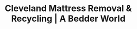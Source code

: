 ---
layout: location.njk
title: "Cleveland Mattress Removal & Recycling | A Bedder World"
description: "Professional mattress removal in Cleveland, OH. Next-day pickup for Cleveland Clinic professionals, Case Western community & Comeback City families. Forest City specialists starting $125."
permalink: "/mattress-removal/ohio/cleveland/"
city: "Cleveland"
state: "Ohio"
stateAbbr: "OH"
stateSlug: "ohio"
tier: 1
coordinates: 
  lat: 41.4993
  lng: -81.6944
pricing:
  startingPrice: 125
  single: 125
  queen: 155
  king: 180
  boxSpring: 30
zipCodes: ["44101", "44102", "44103", "44104", "44105", "44106", "44108", "44109", "44110", "44111", "44113", "44114", "44115", "44118", "44119", "44120", "44121", "44125", "44126", "44127", "44128", "44129", "44134", "44135", "44144", "44201"]
neighborhoods: [
  {
    "name": "Downtown Cleveland",
    "zipCodes": ["44113", "44114", "44115"]
  },
  {
    "name": "University Circle",
    "zipCodes": ["44106"]
  },
  {
    "name": "Ohio City",
    "zipCodes": ["44113"]
  },
  {
    "name": "Tremont",
    "zipCodes": ["44113"]
  },
  {
    "name": "The Flats",
    "zipCodes": ["44113"]
  },
  {
    "name": "Cleveland Clinic Campus Area",
    "zipCodes": ["44106", "44195"]
  },
  {
    "name": "Case Western Reserve University Area",
    "zipCodes": ["44106"]
  },
  {
    "name": "Playhouse Square District",
    "zipCodes": ["44114"]
  },
  {
    "name": "East 4th Street District",
    "zipCodes": ["44114"]
  },
  {
    "name": "Warehouse District",
    "zipCodes": ["44113"]
  },
  {
    "name": "Hough",
    "zipCodes": ["44103"]
  },
  {
    "name": "Glenville",
    "zipCodes": ["44108"]
  },
  {
    "name": "St. Clair-Superior",
    "zipCodes": ["44103"]
  },
  {
    "name": "Buckeye-Shaker",
    "zipCodes": ["44120"]
  },
  {
    "name": "Fairfax",
    "zipCodes": ["44120"]
  },
  {
    "name": "Collinwood",
    "zipCodes": ["44110"]
  },
  {
    "name": "West Park",
    "zipCodes": ["44111"]
  },
  {
    "name": "Kamms Corners",
    "zipCodes": ["44111"]
  },
  {
    "name": "Brooklyn Centre",
    "zipCodes": ["44144"]
  },
  {
    "name": "Old Brooklyn",
    "zipCodes": ["44109"]
  }
]
nearbyCities:
  - name: "Cleveland Heights"
    slug: "cleveland-heights"
    distance: 8
    isSuburb: true
  - name: "Lakewood"
    slug: "lakewood"
    distance: 7
    isSuburb: true
  - name: "Parma"
    slug: "parma"
    distance: 12
    isSuburb: true
  - name: "Euclid"
    slug: "euclid"
    distance: 10
    isSuburb: true
  - name: "Strongsville"
    slug: "strongsville"
    distance: 20
    isSuburb: true
  - name: "Mentor"
    slug: "mentor"
    distance: 25
    isSuburb: true
  - name: "Elyria"
    slug: "elyria"
    distance: 26
    isSuburb: true
  - name: "Lorain"
    slug: "lorain"
    distance: 28
    isSuburb: true
reviews:
  count: 6
  featured:
    - author: "Dr. Jennifer M."
      rating: 5
      text: "Cleveland Clinic rotation housing required mattress disposal during my cardiology fellowship transition. They coordinated around my brutal schedule and understood medical training logistics perfectly."
      neighborhood: "Cleveland Clinic Campus Area"
    - author: "Marcus K."
      rating: 5
      text: "University Circle apartment building management has strict contractor requirements, but these professionals had everything documented and coordinated seamlessly."
      neighborhood: "University Circle"
    - author: "Sarah L."
      rating: 5
      text: "Lake effect snow hit hard the night before pickup, but they called ahead and rescheduled like true Cleveland pros who understand Great Lakes weather."
      neighborhood: "Tremont"
    - author: "Tyler R."
      rating: 5
      text: "Case Western medical student housing transition during match week meant impossible timing, yet they made it work around our hectic schedules."
      neighborhood: "Case Western Reserve University Area"
    - author: "Amanda P."
      rating: 5
      text: "Ohio City Victorian renovation required careful handling of our 1890s hardwood floors. They came prepared with protective equipment like true Forest City restoration specialists."
      neighborhood: "Ohio City"
    - author: "Dr. Michael T."
      rating: 5
      text: "University Hospitals residency program provided temporary housing needed mattress removal coordination around my surgical rotation schedule."
      neighborhood: "University Circle"
pageContent:
  heroDescription: "Professional mattress removal serving Cleveland's Forest City transformation. Expert pickup from Cleveland Clinic facilities, Case Western medical housing, and Comeback City professional communities with next-day service  Lake Erie weather-ready operations and eco-friendly recycling included. Over 1 million mattresses recycled nationwide."

  aboutService: "Our professional mattress removal service brings specialized expertise to Cleveland's remarkable transformation from industrial powerhouse to modern healthcare and education capital. Having responsibly recycled over 1 million mattresses nationwide, we understand the demanding schedules of Cleveland Clinic professionals serving patients from around the world, the logistics complexities of Case Western Reserve University medical housing, and the diverse needs of a Comeback City that has successfully reinvented itself while honoring its Forest City heritage. We provide complete mattress pickup services from Cleveland's distinctive housing landscape - from world-renowned Cleveland Clinic campus facilities and University Hospitals medical housing to historic Ohio City Victorian homes, modern University Circle developments, and downtown Warehouse District lofts serving the healthcare and technology workforce. Our licensed removal team coordinates around medical facility schedules, understands the access protocols for university housing and medical training facilities, and navigates Lake Erie weather patterns while serving the unique demands of a community where cutting-edge medicine meets educational excellence. Every service includes complete sleep system disassembly, box spring separation, and proper disposal coordination with all necessary documentation for medical facility requirements, university housing protocols, and the specialized needs of Cleveland's thriving healthcare tourism industry."

  serviceAreasIntro: "Expert mattress pickup throughout Cleveland's diverse neighborhoods, from world-class medical districts to historic Forest City communities:"

  regulationsCompliance: "Cleveland's waste management coordinates with both Cuyahoga County systems and specialized protocols for Cleveland Clinic's international healthcare facilities and Case Western Reserve University medical housing. Our service integrates with municipal collection schedules while maintaining comprehensive licensing for medical facility waste transport and university housing transitions. Having recycled over 1 million mattresses nationwide, we provide documentation meeting Cleveland Clinic facility standards, University Hospitals requirements, and Case Western housing protocols, ensuring compliance during medical rotations, academic transitions, and the unique demands of serving Cleveland's world-class healthcare community."

  environmentalImpact: "Through strategic partnerships with Great Lakes region recycling facilities, our Cleveland service transforms discarded mattresses into valuable regional resources while supporting the Forest City's environmental leadership initiatives and Comeback City sustainability goals. Each mattress diverts 40 pounds of recoverable materials from Cuyahoga County landfills, with steel components becoming infrastructure materials for Cleveland's ongoing urban revitalization projects and foam elements converted to insulation for both medical facility construction and historic building renovation projects throughout the Great Lakes region. Our regional processing network keeps Cleveland mattresses within the Lake Erie ecosystem, minimizing transport emissions while creating sustainable jobs in the expanding green economy. This approach directly supports Cleveland Clinic's sustainability research initiatives and Case Western Reserve University's environmental programs while contributing to Ohio's circular economy leadership. Over the past 28 months, we've redirected 4,680 Cleveland mattresses from waste streams, representing 187,200 pounds of materials channeled into productive Great Lakes applications. By maintaining local processing partnerships, we strengthen the region's circular economy while honoring Cleveland's transformation from Forest City industrial heritage to Comeback City innovation through sustainable material recovery practices that support both medical excellence and educational leadership."

  howItWorksScheduling: "Next-day pickup available with flexible scheduling for Cleveland Clinic professionals, Case Western community, and healthcare workers. Evening and weekend appointments accommodate medical facility shifts, university housing transitions, and Great Lakes weather patterns throughout Ohio's changing seasons."

  howItWorksService: "Professional removal team specializes in both medical facility protocols and historic Forest City architecture. We coordinate around Cleveland Clinic schedules, handle University Hospitals and Case Western housing requirements, and navigate Lake Erie weather conditions while serving the diverse needs of Cleveland's Comeback City transformation throughout all seasons."

  howItWorksDisposal: "Licensed transport to certified Great Lakes recycling facilities where materials support regional construction and Cleveland's urban revitalization projects. Steel becomes infrastructure materials while foam and fabric become insulation for both medical facility development and historic Forest City building restoration initiatives."

  sidebarStats:
    mattressesRemoved: "4,680"
localRegulations: "As the Comeback City anchoring northeastern Ohio's healthcare and education economy, Cleveland operates sophisticated disposal protocols through the Division of Waste Collection and Disposal, coordinating with specialized medical facility requirements and university housing transitions. Cleveland Clinic's international healthcare operations and Case Western Reserve University's medical training programs generate unique disposal challenges requiring coordination with both municipal systems and institutional protocols. Our professional service eliminates the hassle of navigating Cleveland's complex medical facility requirements, university housing documentation needs, and Lake Erie weather delays that can disrupt municipal collection schedules, providing Forest City families and healthcare professionals the reliability that supports Cleveland's continued transformation."
faqs:
  - question: "How quickly can you remove my mattress in Cleveland?"
    answer: "We offer next-day pickup throughout Cleveland with scheduling designed for Cleveland Clinic professionals, Case Western community, and healthcare workers. Evening appointments available after medical shifts and university hours, weekend slots for busy rotation schedules, and coordinated timing around medical facility transitions and Lake Erie weather patterns."
    
  - question: "Do you work with Cleveland Clinic and University Hospitals facilities?"
    answer: "Absolutely. We understand medical facility protocols and coordinate our service timing around healthcare schedules, medical rotation transitions, and facility requirements. Our team is familiar with Cleveland Clinic campus procedures, University Hospitals access protocols, and the unique logistics of serving Cleveland's world-renowned medical community."
    
  - question: "Can you handle Case Western Reserve University housing requirements?"
    answer: "Yes, our team specializes in university housing protocols including medical student accommodations, graduate student housing, and academic facility requirements. We understand Case Western's medical training schedules, housing transition periods, and the coordination needed for University Circle's dense academic and medical environment."
    
  - question: "What's included in your Cleveland mattress removal service?"
    answer: "Complete service includes pickup from any location in your home or facility, specialized equipment for both historic Forest City architecture and modern medical facilities, protective covers for hardwood floors, coordination around healthcare and academic schedules, Lake Erie weather contingency planning, and transport to certified Great Lakes recycling facilities. We handle all municipal coordination and institutional documentation requirements."
    
  - question: "Do you provide service during Lake Erie weather conditions?"
    answer: "Definitely. Our team is equipped for Cleveland's Lake Erie weather patterns including lake effect snow, sudden weather changes, and challenging winter conditions. We bring specialized equipment for Great Lakes weather and coordinate timing around weather patterns while maintaining reliable service throughout all seasons in the Forest City."
    
  - question: "Do you serve all Cleveland ZIP codes and neighborhoods?"
    answer: "Yes, we serve all Cleveland areas including ZIP codes 44101-44144. From Downtown Cleveland to University Circle, Ohio City to Tremont, Cleveland Clinic campus to Case Western area, The Flats to Playhouse Square District - complete coverage with no additional fees for any neighborhood, medical facility requirements, or weather conditions."
    
  - question: "How do you coordinate with medical and academic schedules?"
    answer: "We understand that Cleveland residents work in healthcare, education, and research with demanding schedules. Our flexible scheduling accommodates medical facility rotations, university academic calendars, Cleveland Clinic international patient schedules, hospital shift work, and the professional obligations common in America's premier medical and educational city."
    
  - question: "What happens to mattresses after pickup in Cleveland?"
    answer: "Mattresses go to licensed Great Lakes region recycling facilities where steel springs, foam, and fabric are separated for reuse in regional construction and Cleveland's urban revitalization projects. This creates a local circular economy supporting both Cleveland's Comeback City transformation and Forest City sustainability goals while keeping materials out of landfills."
---